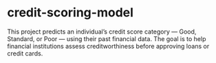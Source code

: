 # credit-scoring-model
This project predicts an individual’s credit score category — Good, Standard, or Poor — using their past financial data. The goal is to help financial institutions assess creditworthiness before approving loans or credit cards.
